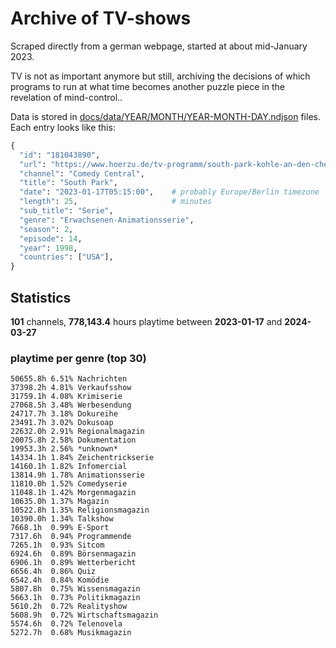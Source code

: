 # Archive of TV-shows

Scraped directly from a german webpage, started at about mid-January 2023.

TV is not as important anymore but still, archiving the decisions of which programs to run at what time
becomes another puzzle piece in the revelation of mind-control.. 

Data is stored in [docs/data/YEAR/MONTH/YEAR-MONTH-DAY.ndjson](docs/data/) files. 
Each entry looks like this:

```python
{
  "id": "181043890", 
  "url": "https://www.hoerzu.de/tv-programm/south-park-kohle-an-den-chefkoch/bid_181043890/", 
  "channel": "Comedy Central", 
  "title": "South Park", 
  "date": "2023-01-17T05:15:00",    # probably Europe/Berlin timezone 
  "length": 25,                     # minutes 
  "sub_title": "Serie", 
  "genre": "Erwachsenen-Animationsserie", 
  "season": 2, 
  "episode": 14, 
  "year": 1998, 
  "countries": ["USA"],
}
```

## Statistics

**101** channels, **778,143.4** hours playtime between **2023-01-17** and **2024-03-27**


### playtime per genre (top 30)

    50655.8h 6.51% Nachrichten
    37398.2h 4.81% Verkaufsshow
    31759.1h 4.08% Krimiserie
    27068.5h 3.48% Werbesendung
    24717.7h 3.18% Dokureihe
    23491.7h 3.02% Dokusoap
    22632.0h 2.91% Regionalmagazin
    20075.8h 2.58% Dokumentation
    19953.3h 2.56% *unknown*
    14334.1h 1.84% Zeichentrickserie
    14160.1h 1.82% Infomercial
    13814.9h 1.78% Animationsserie
    11810.0h 1.52% Comedyserie
    11048.1h 1.42% Morgenmagazin
    10635.0h 1.37% Magazin
    10522.8h 1.35% Religionsmagazin
    10390.0h 1.34% Talkshow
    7668.1h  0.99% E-Sport
    7317.6h  0.94% Programmende
    7265.1h  0.93% Sitcom
    6924.6h  0.89% Börsenmagazin
    6906.1h  0.89% Wetterbericht
    6656.4h  0.86% Quiz
    6542.4h  0.84% Komödie
    5807.8h  0.75% Wissensmagazin
    5663.1h  0.73% Politikmagazin
    5610.2h  0.72% Realityshow
    5608.9h  0.72% Wirtschaftsmagazin
    5574.6h  0.72% Telenovela
    5272.7h  0.68% Musikmagazin
